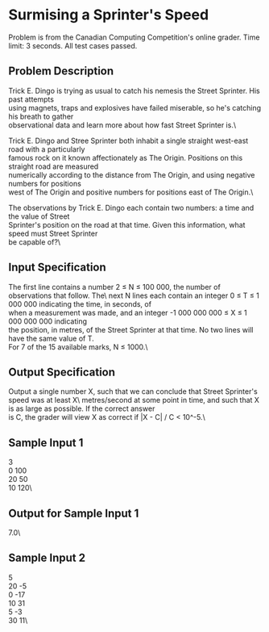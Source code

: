 # Surmising a Sprinter's Speed

Problem is from the Canadian Computing Competition's online grader.
Time limit: 3 seconds.
All test cases passed.

## Problem Description
Trick E. Dingo is trying as usual to catch his nemesis the Street Sprinter. His past attempts\
using magnets, traps and explosives have failed miserable, so he's catching his breath to gather\
observational data and learn more about how fast Street Sprinter is.\

Trick E. Dingo and Stree Sprinter both inhabit a single straight west-east road with a particularly\
famous rock on it known affectionately as The Origin. Positions on this straight road are measured\
numerically according to the distance from The Origin, and using negative numbers for positions\
west of The Origin and positive numbers for positions east of The Origin.\

The observations by Trick E. Dingo each contain two numbers: a time and the value of Street\
Sprinter's position on the road at that time. Given this information, what speed must Street Sprinter\
be capable of?\

## Input Specification
The first line contains a number 2 ≤ N ≤ 100 000, the number of observations that follow. The\ 
next N lines each contain an integer 0 ≤ T ≤ 1 000 000 indicating the time, in seconds, of\
when a measurement was made, and an integer -1 000 000 000 ≤ X ≤ 1 000 000 000 indicating\
the position, in metres, of the Street Sprinter at that time. No two lines will have the same value of T.\
For 7 of the 15 available marks, N ≤ 1000.\

## Output Specification
Output a single number X, such that we can conclude that Street Sprinter's speed was at least X\ 
metres/second at some point in time, and such that X is as large as possible. If the correct answer\
is C, the grader will view X as correct if |X - C| / C < 10^-5.\

## Sample Input 1
3\
0 100\
20 50\
10 120\

## Output for Sample Input 1
7.0\

## Sample Input 2
5\
20 -5\
0 -17\
10 31\
5 -3\
30 11\
